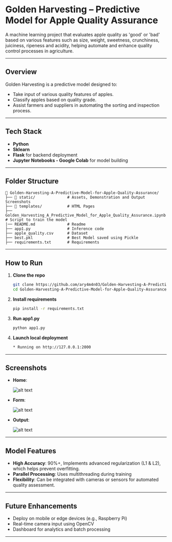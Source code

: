 

# Golden Harvesting – Predictive Model for Apple Quality Assurance

A machine learning project that evaluates apple quality as 'good' or 'bad' based on various features such as size, weight, sweetness, crunchiness, juiciness, ripeness and acidity, helping automate and enhance quality control processes in agriculture.

---

## Overview

Golden Harvesting is a predictive model designed to:

* Take input of various quality features of apples.
* Classify apples based on quality grade.
* Assist farmers and suppliers in automating the sorting and inspection process.

---

## Tech Stack

* **Python**
* **Sklearn**
* **Flask** for backend deployment
* **Jupyter Notebooks - Google Colab** for model building

---

## Folder Structure

```
📁 Golden-Harvesting-A-Predictive-Model-for-Apple-Quality-Assurance/
├── 📁 static/              # Assets, Demonstration and Output Screenshots
├── 📁 templates/           # HTML Pages
├── Golden_Harvesting_A_Predictive_Model_for_Apple_Quality_Assurance.ipynb             # Script to train the model
|── README.md              # Readme
├── app1.py                # Inference code
├── apple_quality.csv      # Dataset
├── best.pkl               # Best Model saved using Pickle
├── requirements.txt       # Requirements
```

---

## How to Run

1. **Clone the repo**

   ```bash
   git clone https://github.com/ary4m4n03/Golden-Harvesting-A-Predictive-Model-for-Apple-Quality-Assurance.git
   cd Golden-Harvesting-A-Predictive-Model-for-Apple-Quality-Assurance
   ```

2. **Install requirements**

   ```bash
   pip install -r requirements.txt
   ```

3. **Run app1.py**

   ```bash
   python app1.py
   ```

4. **Launch local deployment**

   ```bash
   * Running on http://127.0.0.1:2000
   ```

---

## Screenshots

* **Home**:

   ![alt text](https://github.com/[ary4m4n03]/[Golden-Harvesting-A-Predictive-Model-for-Apple-Quality-Assurance]/blob/[main]/home.jpg?raw=true)
  
* **Form**:

   ![alt text](https://github.com/[ary4m4n03]/[Golden-Harvesting-A-Predictive-Model-for-Apple-Quality-Assurance]/blob/[main]/form.jpg?raw=true)
  
* **Output**:

   ![alt text](https://github.com/[ary4m4n03]/[Golden-Harvesting-A-Predictive-Model-for-Apple-Quality-Assurance]/blob/[main]/output.jpg?raw=true)

---

## Model Features

* **High Accuracy**: 90%+, Implements advanced regularization (L1 & L2), which helps prevent overfitting.
* **Parallel Processing**: Uses multithreading during training
* **Flexibility**: Can be integrated with cameras or sensors for automated quality assessment.

---

## Future Enhancements

* Deploy on mobile or edge devices (e.g., Raspberry Pi)
* Real-time camera input using OpenCV
* Dashboard for analytics and batch processing

---

